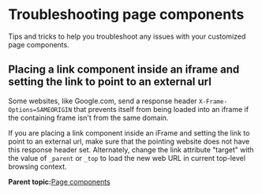 # Troubleshooting page components 

Tips and tricks to help you troubleshoot any issues with your customized page components.

## Placing a link component inside an iframe and setting the link to point to an external url

Some websites, like Google.com, send a response header `X-Frame-Options=SAMEORIGIN` that prevents itself from being loaded into an iframe if the containing frame isn't from the same domain.

If you are placing a link component inside an iFrame and setting the link to point to an external url, make sure that the pointing website does not have this response header set. Alternately, change the link attribute "target" with the value of `_parent` or `_top` to load the new web URL in current top-level browsing context.

**Parent topic:**[Page components ](../wcm/wcm_dev_page_components.md)

